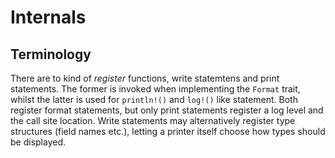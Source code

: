 # Internals

## Terminology

There are to kind of *register* functions, write statemtens and print
statements. The former is invoked when implementing the `Format` trait,
whilst the latter is used for `println!()` and `log!()` like statement. Both
register format statements, but only print statements register a log level
and the call site location. Write statements may alternatively register type
structures (field names etc.), letting a printer itself choose how types should
be displayed.
